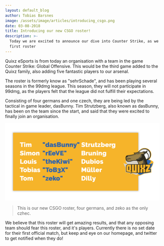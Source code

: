```yaml
---
layout: default_blog
author: Tobias Barsnes
image: /assets/image/articles/introducing_csgo.png
date: 03-08-2018
title: Introducing our new CSGO roster!
description: >-
  Today we are excited to announce our dive into Counter Strike, as we sign our
  first roster
---
```

Quixz eSports is from today an organisation with a team in the game Counter Strike: Global Offensive. This would be the third game added to the Quixz family, also adding five fantastic players to our arsenal.

The roster is formerly know as "sehrSchade", and has been playing several seasons in the 99dmg league. This season, they will not participate in 99dmg, as the players felt that the league did not fulfill their expectations.

Consisting of four germans and one czech, they are being led by the tactical in game leader, dasBunny. Tim Strutzberg, also known as dasBunny, has been on the team since the start, and said that they were excited to finally join an organisation.

![Our new CSGO players](/assets/image/articles/csgo_lineup.png)

> This is our new CSGO roster, four germans, and zeko as the only czhec.

We believe that this roster will get amazing results, and that any opposing team should fear this roster, and it's players. Currently there is no set date for their first official match, but keep and eye on our homepage, and twitter to get notified when they do!
